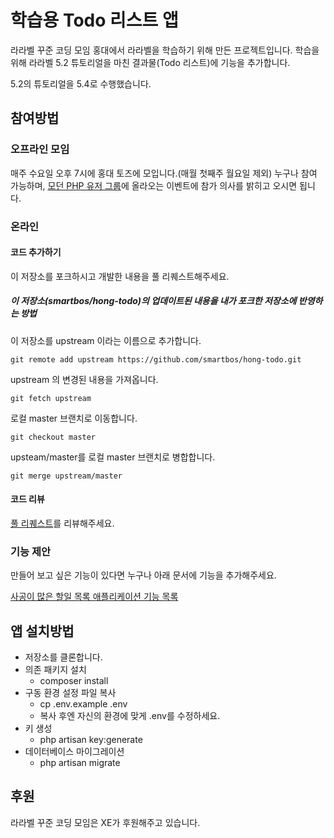 # 학습용 Todo 리스트 앱
라라벨 꾸준 코딩 모임 홍대에서 라라벨을 학습하기 위해 만든 프로젝트입니다. 학습을 위해 라라벨 5.2 튜토리얼을 마친 결과물(Todo 리스트)에 기능을 추가합니다.
 
5.2의 튜토리얼을 5.4로 수행했습니다.

## 참여방법
### 오프라인 모임
매주 수요일 오후 7시에 홍대 토즈에 모입니다.(매월 첫째주 월요일 제외) 누구나 참여 가능하며, [모던 PHP 유저 그룹](https://www.facebook.com/groups/655071604594451)에 올라오는 이벤트에 참가 의사를 밝히고 오시면 됩니다.  

### 온라인

#### 코드 추가하기
이 저장소를 포크하시고 개발한 내용을 풀 리퀘스트해주세요.

##### 이 저장소(smartbos/hong-todo)의 업데이트된 내용을 내가 포크한 저장소에 반영하는 방법

이 저장소를 upstream 이라는 이름으로 추가합니다.

```
git remote add upstream https://github.com/smartbos/hong-todo.git
```

upstream 의 변경된 내용을 가져옵니다.

```
git fetch upstream
```

로컬 master 브랜치로 이동합니다.

```
git checkout master
```

upsteam/master를 로컬 master 브랜치로 병합합니다.

```
git merge upstream/master
```

#### 코드 리뷰

[풀 리퀘스트](https://github.com/smartbos/hong-todo/pulls)를 리뷰해주세요.

### 기능 제안
만들어 보고 싶은 기능이 있다면 누구나 아래 문서에 기능을 추가해주세요.

[사공이 많은 할일 목록 애플리케이션 기능 목록](https://docs.google.com/spreadsheets/d/11WQDfvgTCVr6ciEZcNvdnsOWow_m7ygDC9w6EnxbO2g/edit?usp=sharing)

## 앱 설치방법

- 저장소를 클론합니다.
- 의존 패키지 설치
    - composer install
- 구동 환경 설정 파일 복사 
    - cp .env.example .env
    - 복사 후엔 자신의 환경에 맞게 .env를 수정하세요.
- 키 생성
    - php artisan key:generate
- 데이터베이스 마이그레이션
    - php artisan migrate

## 후원
라라벨 꾸준 코딩 모임은 XE가 후원해주고 있습니다.